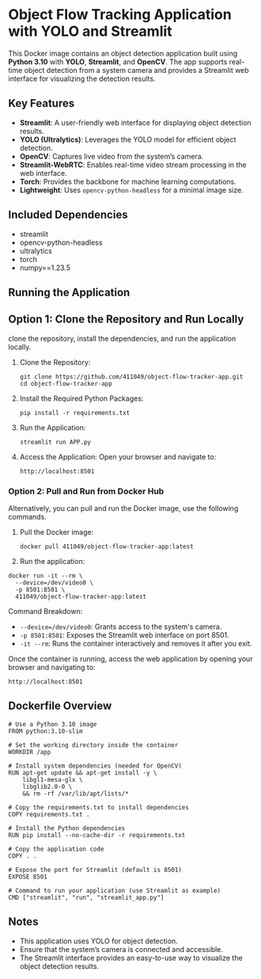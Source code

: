 # Object Flow Tracking Application with YOLO and Streamlit

This Docker image contains an object detection application built using **Python 3.10** with **YOLO**, **Streamlit**, and **OpenCV**. The app supports real-time object detection from a system camera and provides a Streamlit web interface for visualizing the detection results.

## Key Features
- **Streamlit**: A user-friendly web interface for displaying object detection results.
- **YOLO (Ultralytics)**: Leverages the YOLO model for efficient object detection.
- **OpenCV**: Captures live video from the system’s camera.
- **Streamlit-WebRTC**: Enables real-time video stream processing in the web interface.
- **Torch**: Provides the backbone for machine learning computations.
- **Lightweight**: Uses `opencv-python-headless` for a minimal image size.

## Included Dependencies
- streamlit
- opencv-python-headless
- ultralytics
- torch
- numpy==1.23.5

## Running the Application

## Option 1: Clone the Repository and Run Locally
clone the repository, install the dependencies, and run the application locally.
1. Clone the Repository:
   ```
   git clone https://github.com/411049/object-flow-tracker-app.git
   cd object-flow-tracker-app

   ```
2. Install the Required Python Packages:
   ```
   pip install -r requirements.txt
   ```
3. Run the Application:
   ```
   streamlit run APP.py
   ```
4. Access the Application: Open your browser and navigate to:
   ```
   http://localhost:8501
   ```


### Option 2: Pull and Run from Docker Hub

Alternatively, you can pull and run the Docker image, use the following commands.

1. Pull the Docker image:
   ```
   docker pull 411049/object-flow-tracker-app:latest
   ```

2. Run the application:
  ```
  docker run -it --rm \
    --device=/dev/video0 \
    -p 8501:8501 \
    411049/object-flow-tracker-app:latest

   ```

Command Breakdown:

 -   `--device=/dev/video0`: Grants access to the system's camera.
 -  `-p 8501:8501`: Exposes the Streamlit web interface on port 8501.
 -  `-it --rm`: Runs the container interactively and removes it after you exit.

Once the container is running, access the web application by opening your browser and navigating to:
```
http://localhost:8501
```

## Dockerfile Overview
```
# Use a Python 3.10 image
FROM python:3.10-slim

# Set the working directory inside the container
WORKDIR /app

# Install system dependencies (needed for OpenCV)
RUN apt-get update && apt-get install -y \
    libgl1-mesa-glx \
    libglib2.0-0 \
    && rm -rf /var/lib/apt/lists/*

# Copy the requirements.txt to install dependencies
COPY requirements.txt .

# Install the Python dependencies
RUN pip install --no-cache-dir -r requirements.txt

# Copy the application code
COPY . .

# Expose the port for Streamlit (default is 8501)
EXPOSE 8501

# Command to run your application (use Streamlit as example)
CMD ["streamlit", "run", "streamlit_app.py"]

```

## Notes

-   This application uses YOLO for object detection.
-   Ensure that the system’s camera is connected and accessible.
-   The Streamlit interface provides an easy-to-use way to visualize the object detection results.
